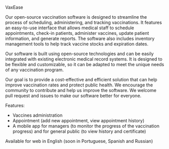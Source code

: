 VaxEase

Our open-source vaccination software is designed to streamline the process of scheduling, administering, and tracking vaccinations. It features an easy-to-use interface that allows medical staff to schedule appointments, check-in patients, administer vaccines, update patient information, and generate reports. The software also includes inventory management tools to help track vaccine stocks and expiration dates.

Our software is built using open-source technologies and can be easily integrated with existing electronic medical record systems. It is designed to be flexible and customizable, so it can be adapted to meet the unique needs of any vaccination program.

Our goal is to provide a cost-effective and efficient solution that can help improve vaccination rates and protect public health. We encourage the community to contribute and help us improve the software. We welcome pull request and issues to make our software better for everyone.

Features:
- Vaccines administration
- Appointment (add new appointment, view appointment history)
- A mobile app for managers (to monitor the progress of the vaccination progress) and for general public (to view history and certificate)

Available for web in English (soon in Portuguese, Spanish and Russian)
